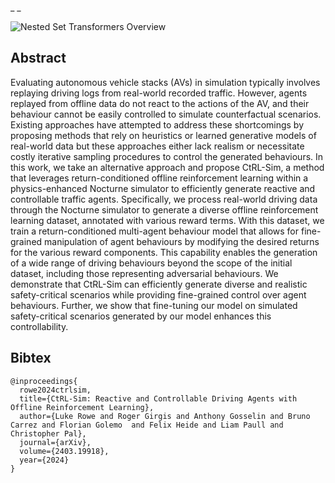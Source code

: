 <!-- <div id="info">Description</div> -->
<!-- <canvas id="canvas">
</canvas>
<script type="module" src="./assets/renderer.js"></script> -->


_
_



![](figures-fig1-v5.png "Nested Set Transformers Overview")


## Abstract

Evaluating autonomous vehicle stacks (AVs) in simulation typically involves replaying driving logs from real-world recorded traffic. 
However, agents replayed from offline data do not react to the actions of the AV, and their behaviour cannot be easily controlled to simulate counterfactual scenarios.
Existing approaches have attempted to address these shortcomings by proposing methods that rely on heuristics or learned generative models of real-world data but these approaches either lack realism or necessitate costly iterative sampling procedures to control the generated behaviours.
In this work, we take an alternative approach and propose CtRL-Sim, a method that leverages return-conditioned offline reinforcement learning within a physics-enhanced Nocturne simulator to efficiently generate reactive and controllable traffic agents.
Specifically, we process real-world driving data through the Nocturne simulator to generate a diverse offline reinforcement learning dataset, annotated with various reward terms.
With this dataset, we train a return-conditioned multi-agent behaviour model that allows for fine-grained manipulation of agent behaviours by modifying the desired returns for the various reward components.
This capability enables the generation of a wide range of driving behaviours beyond the scope of the initial dataset, including those representing adversarial behaviours.
We demonstrate that CtRL-Sim can efficiently generate diverse and realistic safety-critical scenarios while providing fine-grained control over agent behaviours. Further, we show that fine-tuning our model on simulated safety-critical scenarios generated by our model enhances this controllability. 

## Bibtex

    @inproceedings{
      rowe2024ctrlsim,
      title={CtRL-Sim: Reactive and Controllable Driving Agents with Offline Reinforcement Learning},
      author={Luke Rowe and Roger Girgis and Anthony Gosselin and Bruno Carrez and Florian Golemo  and Felix Heide and Liam Paull and Christopher Pal},
      journal={arXiv},
      volume={2403.19918},
      year={2024}
    }
